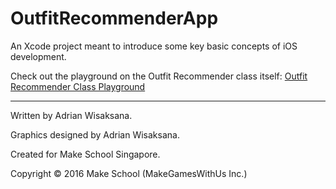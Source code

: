 # OutfitRecommenderApp
An Xcode project meant to introduce some key basic concepts of iOS development.

Check out the playground on the Outfit Recommender class itself: 
[Outfit Recommender Class Playground](https://github.com/MakeSchool-Tutorials/Outfit-Recommender-v2)

--- 

Written by Adrian Wisaksana.

Graphics designed by Adrian Wisaksana.

Created for Make School Singapore.

Copyright © 2016 Make School (MakeGamesWithUs Inc.)
